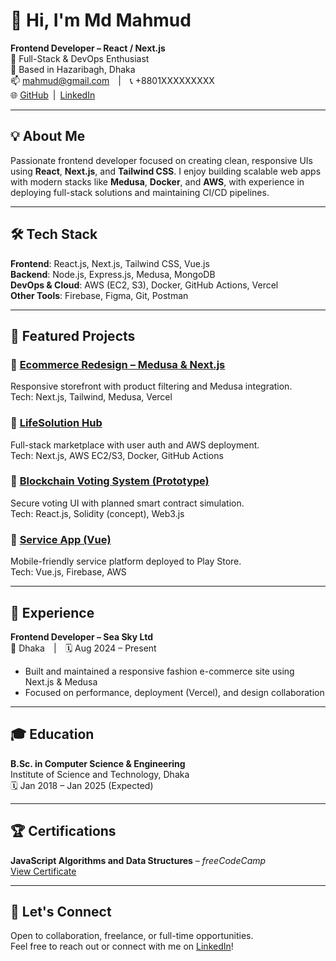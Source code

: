 # 👋 Hi, I'm Md Mahmud

**Frontend Developer – React / Next.js**  
🔧 Full-Stack & DevOps Enthusiast  
📍 Based in Hazaribagh, Dhaka  
📫 mahmud@gmail.com | 📞 +8801XXXXXXXXX  
🌐 [GitHub](https://github.com/mahmud) | [LinkedIn](https://linkedin.com/in/mahmud)

---

## 💡 About Me

Passionate frontend developer focused on creating clean, responsive UIs using **React**, **Next.js**, and **Tailwind CSS**. I enjoy building scalable web apps with modern stacks like **Medusa**, **Docker**, and **AWS**, with experience in deploying full-stack solutions and maintaining CI/CD pipelines.

---

## 🛠️ Tech Stack

**Frontend**: React.js, Next.js, Tailwind CSS, Vue.js  
**Backend**: Node.js, Express.js, Medusa, MongoDB  
**DevOps & Cloud**: AWS (EC2, S3), Docker, GitHub Actions, Vercel  
**Other Tools**: Firebase, Figma, Git, Postman

---

## 🚀 Featured Projects

### 🔹 [Ecommerce Redesign – Medusa & Next.js](#)
Responsive storefront with product filtering and Medusa integration.  
Tech: Next.js, Tailwind, Medusa, Vercel

### 🔹 [LifeSolution Hub](#)  
Full-stack marketplace with user auth and AWS deployment.  
Tech: Next.js, AWS EC2/S3, Docker, GitHub Actions

### 🔹 [Blockchain Voting System (Prototype)](#)  
Secure voting UI with planned smart contract simulation.  
Tech: React.js, Solidity (concept), Web3.js

### 🔹 [Service App (Vue)](#)  
Mobile-friendly service platform deployed to Play Store.  
Tech: Vue.js, Firebase, AWS

---

## 💼 Experience

**Frontend Developer – Sea Sky Ltd**  
📍 Dhaka | 🗓️ Aug 2024 – Present  
- Built and maintained a responsive fashion e-commerce site using Next.js & Medusa  
- Focused on performance, deployment (Vercel), and design collaboration

---

## 🎓 Education

**B.Sc. in Computer Science & Engineering**  
Institute of Science and Technology, Dhaka  
🗓️ Jan 2018 – Jan 2025 (Expected)

---

## 🏆 Certifications

**JavaScript Algorithms and Data Structures** – *freeCodeCamp*  
[View Certificate](#)

---

## 🤝 Let's Connect

Open to collaboration, freelance, or full-time opportunities.  
Feel free to reach out or connect with me on [LinkedIn](https://linkedin.com/in/mahmud)!

